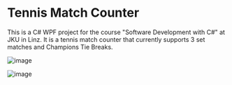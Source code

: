 # Tennis Match Counter

This is a C# WPF project for the course "Software Development with C#" at JKU in Linz. It is a tennis match counter that currently supports 3 set matches and Champions Tie Breaks.

![image](https://user-images.githubusercontent.com/70441093/177512150-639e7797-7708-46aa-a9e3-08dcb40ca265.png)

![image](https://user-images.githubusercontent.com/70441093/177512275-b89b7933-c415-455e-98b5-f6aa231fe39b.png)
